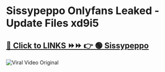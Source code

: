 
 # Sissypeppo Onlyfans Leaked - Update Files xd9i5

## <h2><a href="https://clipsfans.com/Sissypeppo&ref=git">🔗 Click to LINKS ⏩⏩ 👉 🟢 Sissypeppo </a></h2>

<a href="https://clipsfans.com/Sissypeppo&ref=git" rel="nofollow" data-target="animated-image.originalLink"><img src="https://i.ibb.co.com/xMMVF88/686577567.gif" alt="Viral Video Original" style="max-width: 100%; display: inline-block;" data-target="animated-image.originalImage"></a>

